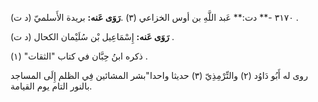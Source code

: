٣١٧٠ -** دت:** عَبد اللَّهِ بن أوس الخزاعي (٣) .**رَوَى عَنه:** بريدة الأَسلميّ (د ت) .

**رَوَى عَنه:** إِسْمَاعِيل بْن سُلَيْمان الكحال (د ت) .

ذكره ابنُ حِبَّان في كتاب "الثقات" (١) .

روى له أَبُو دَاوُد (٢) والتِّرْمِذِيّ (٣) حديثا واحدا"بشر المشائين فِي الظلم إِلَى المساجد بالنور التام يوم القيامة.